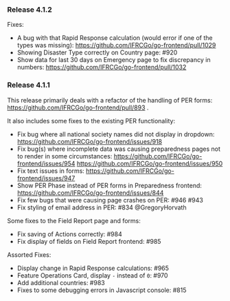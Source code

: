 ### Release 4.1.2

Fixes:

 - A bug with that Rapid Response calculation (would error if one of the types was missing): https://github.com/IFRCGo/go-frontend/pull/1029
 - Showing Disaster Type correctly on Country page: #920 
 - Show data for last 30 days on Emergency page to fix discrepancy in numbers: https://github.com/IFRCGo/go-frontend/pull/1032


### Release 4.1.1

This release primarily deals with a refactor of the handling of PER forms: https://github.com/IFRCGo/go-frontend/pull/893 .

It also includes some fixes to the existing PER functionality:

 - Fix bug where all national society names did not display in dropdown: https://github.com/IFRCGo/go-frontend/issues/918
 - Fix bug(s) where incomplete data was causing preparedness pages not to render in some circumstances: https://github.com/IFRCGo/go-frontend/issues/954 https://github.com/IFRCGo/go-frontend/issues/950
 - Fix text issues in forms: https://github.com/IFRCGo/go-frontend/issues/947
 - Show PER Phase instead of PER forms in Preparedness frontend: https://github.com/IFRCGo/go-frontend/issues/844
 - Fix few bugs that were causing page crashes on PER: #946 #943 
 - Fix styling of email address in PER: #834 @GregoryHorvath  

Some fixes to the Field Report page and forms:

 - Fix saving of Actions correctly: #984 
 - Fix display of fields on Field Report frontend: #985 

Assorted Fixes:

 - Display change in Rapid Response calculations: #965 
 - Feature Operations Card, display `-` instead of `0`: #970 
 - Add additional countries: #983 
 - Fixes to some debugging errors in Javascript console: #815

